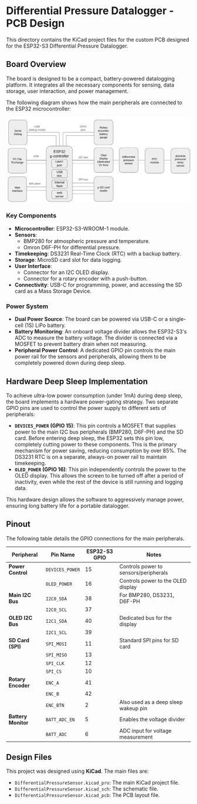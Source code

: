 # Differential Pressure Datalogger - PCB Design

This directory contains the KiCad project files for the custom PCB designed for the ESP32-S3 Differential Pressure Datalogger.

## Board Overview

The board is designed to be a compact, battery-powered datalogging platform. It integrates all the necessary components for sensing, data storage, user interaction, and power management.

The following diagram shows how the main peripherals are connected to the ESP32 microcontroller:

![Overall Architecture](overall_arch.png)

### Key Components

*   **Microcontroller**: ESP32-S3-WROOM-1 module.
*   **Sensors**:
    *   BMP280 for atmospheric pressure and temperature.
    *   Omron D6F-PH for differential pressure.
*   **Timekeeping**: DS3231 Real-Time Clock (RTC) with a backup battery.
*   **Storage**: MicroSD card slot for data logging.
*   **User Interface**:
    *   Connector for an I2C OLED display.
    *   Connector for a rotary encoder with a push-button.
*   **Connectivity**: USB-C for programming, power, and accessing the SD card as a Mass Storage Device.

### Power System

*   **Dual Power Source**: The board can be powered via USB-C or a single-cell (1S) LiPo battery.
*   **Battery Monitoring**: An onboard voltage divider allows the ESP32-S3's ADC to measure the battery voltage. The divider is connected via a MOSFET to prevent battery drain when not measuring.
*   **Peripheral Power Control**: A dedicated GPIO pin controls the main power rail for the sensors and peripherals, allowing them to be completely powered down during deep sleep.

## Hardware Deep Sleep Implementation

To achieve ultra-low power consumption (under 1mA) during deep sleep, the board implements a hardware power-gating strategy. Two separate GPIO pins are used to control the power supply to different sets of peripherals:

*   **`DEVICES_POWER` (GPIO 15)**: This pin controls a MOSFET that supplies power to the main I2C bus peripherals (BMP280, D6F-PH) and the SD card. Before entering deep sleep, the ESP32 sets this pin low, completely cutting power to these components. This is the primary mechanism for power saving, reducing consumption by over 85%. The DS3231 RTC is on a separate, always-on power rail to maintain timekeeping.
*   **`OLED_POWER` (GPIO 16)**: This pin independently controls the power to the OLED display. This allows the screen to be turned off after a period of inactivity, even while the rest of the device is still running and logging data.

This hardware design allows the software to aggressively manage power, ensuring long battery life for a portable datalogger.

## Pinout

The following table details the GPIO connections for the main peripherals.

| Peripheral              | Pin Name        | ESP32-S3 GPIO | Notes                               |
| ----------------------- | --------------- | ------------- | ----------------------------------- |
| **Power Control**       | `DEVICES_POWER` | 15            | Controls power to sensors/peripherals |
|                         | `OLED_POWER`    | 16            | Controls power to the OLED display    |
| **Main I2C Bus**        | `I2C0_SDA`      | 38            | For BMP280, DS3231, D6F-PH          |
|                         | `I2C0_SCL`      | 37            |                                     |
| **OLED I2C Bus**        | `I2C1_SDA`      | 40            | Dedicated bus for the display       |
|                         | `I2C1_SCL`      | 39            |                                     |
| **SD Card (SPI)**       | `SPI_MOSI`      | 11            | Standard SPI pins for SD card       |
|                         | `SPI_MISO`      | 13            |                                     |
|                         | `SPI_CLK`       | 12            |                                     |
|                         | `SPI_CS`        | 10            |                                     |
| **Rotary Encoder**      | `ENC_A`         | 41            |                                     |
|                         | `ENC_B`         | 42            |                                     |
|                         | `ENC_BTN`       | 2             | Also used as a deep sleep wakeup pin|
| **Battery Monitor**     | `BATT_ADC_EN`   | 5             | Enables the voltage divider         |
|                         | `BATT_ADC`      | 6             | ADC input for voltage measurement   |

## Design Files

This project was designed using **KiCad**. The main files are:

*   `DifferentialPressureSensor.kicad_pro`: The main KiCad project file.
*   `DifferentialPressureSensor.kicad_sch`: The schematic file.
*   `DifferentialPressureSensor.kicad_pcb`: The PCB layout file.
